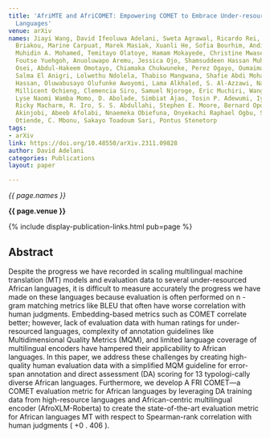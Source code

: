 ```yaml
---
title: 'AfriMTE and AfriCOMET: Empowering COMET to Embrace Under-resourced African
  Languages'
venue: arXiv
names: Jiayi Wang, David Ifeoluwa Adelani, Sweta Agrawal, Ricardo Rei, Eleftheria
  Briakou, Marine Carpuat, Marek Masiak, Xuanli He, Sofia Bourhim, Andiswa Bukula,
  Muhidin A. Mohamed, Temitayo Olatoye, Hamam Mokayede, Christine Mwase, Wangui Kimotho,
  Foutse Yuehgoh, Anuoluwapo Aremu, Jessica Ojo, Shamsuddeen Hassan Muhammad, Salomey
  Osei, Abdul-Hakeem Omotayo, Chiamaka Chukwuneke, Perez Ogayo, Oumaima Hourrane,
  Salma El Anigri, Lolwethu Ndolela, Thabiso Mangwana, Shafie Abdi Mohamed, Ayinde
  Hassan, Oluwabusayo Olufunke Awoyomi, Lama Alkhaled, S. Al-Azzawi, Naome A. Etori,
  Millicent Ochieng, Clemencia Siro, Samuel Njoroge, Eric Muchiri, Wangari Kimotho,
  Lyse Naomi Wamba Momo, D. Abolade, Simbiat Ajao, Tosin P. Adewumi, Iyanuoluwa Shode,
  Ricky Macharm, R. Iro, S. S. Abdullahi, Stephen E. Moore, Bernard Opoku, Zainab
  Akinjobi, Abeeb Afolabi, Nnaemeka Obiefuna, Onyekachi Raphael Ogbu, Sam Brian, V.
  Otiende, C. Mbonu, Sakayo Toadoum Sari, Pontus Stenetorp
tags:
- arXiv
link: https://doi.org/10.48550/arXiv.2311.09828
author: David Adelani
categories: Publications
layout: paper

---
```


*{{ page.names }}*

**{{ page.venue }}**

{% include display-publication-links.html pub=page %}

## Abstract

Despite the progress we have recorded in scaling multilingual machine translation (MT) models and evaluation data to several under-resourced African languages, it is difficult to measure accurately the progress we have made on these languages because evaluation is often performed on n -gram matching metrics like BLEU that often have worse correlation with human judgments. Embedding-based metrics such as COMET correlate better; however, lack of evaluation data with human ratings for under-resourced languages, complexity of annotation guidelines like Multidimensional Quality Metrics (MQM), and limited language coverage of multilingual encoders have hampered their applicability to African languages. In this paper, we address these challenges by creating high-quality human evaluation data with a simplified MQM guideline for error-span annotation and direct assessment (DA) scoring for 13 typologi-cally diverse African languages. Furthermore, we develop A FRI COMET—a COMET evaluation metric for African languages by leveraging DA training data from high-resource languages and African-centric multilingual encoder (AfroXLM-Roberta) to create the state-of-the-art evaluation metric for African languages MT with respect to Spearman-rank correlation with human judgments ( +0 . 406 ).